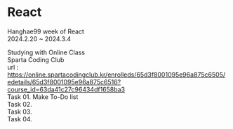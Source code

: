 # React
Hanghae99 week of React
</br>
2024.2.20 ~ 2024.3.4
</br>

Studying with Online Class
</br>
Sparta Coding Club
</br>
url : https://online.spartacodingclub.kr/enrolleds/65d3f8001095e96a875c6505/edetails/65d3f8001095e96a875c6516?course_id=63da41c27c96434df1658ba3
</br>
Task 01. Make To-Do list
</br>
Task 02. 
</br>
Task 03. 
</br>
Task 04. 
</br>
